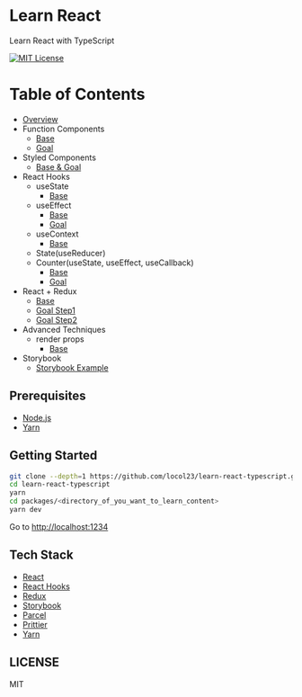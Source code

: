 # Learn React

Learn React with TypeScript

[![MIT License](http://img.shields.io/badge/license-MIT-blue.svg?style=flat)](LICENSE)

# Table of Contents
- [Overview](https://introduction-to-react-green.vercel.app/)
- Function Components
  - [Base](./packages/function-components-base)
  - [Goal](./packages/function-components-goal)
- Styled Components
    - [Base & Goal](./packages/styled-components)
- React Hooks
  - useState
    - [Base](./packages/hooks-use-state-base)
  - useEffect
    - [Base](./packages/hooks-use-effect-base)
    - [Goal](./packages/hooks-use-effect-goal)
  - useContext
    - [Base](./packages/hooks-use-context-base)
  - State(useReducer)
  - Counter(useState, useEffect, useCallback)
    - [Base](./packages/counter-base)
    - [Goal](./packages/counter-goal)
- React + Redux
  - [Base](./packages/redux-base)
  - [Goal Step1](./packages/redux-goal-step1)
  - [Goal Step2](./packages/redux-goal-step2)
- Advanced Techniques
  - render props
    - [Base](./packages/render-props-base)
- Storybook
  - [Storybook Example](./packages/storybook)

## Prerequisites

- [Node.js](https://nodejs.org/en/)
- [Yarn](https://yarnpkg.com/)

## Getting Started

```bash
git clone --depth=1 https://github.com/locol23/learn-react-typescript.git
cd learn-react-typescript
yarn
cd packages/<directory_of_you_want_to_learn_content>
yarn dev
```

Go to [http://localhost:1234](http://localhost:1234)

## Tech Stack

- [React](https://reactjs.org/)
- [React Hooks](https://reactjs.org/docs/hooks-overview.html)
- [Redux](https://redux.js.org/)
- [Storybook](https://storybook.js.org/)
- [Parcel](https://parceljs.org/)
- [Prittier](https://prettier.io/)
- [Yarn](https://yarnpkg.com/)

## LICENSE

MIT
